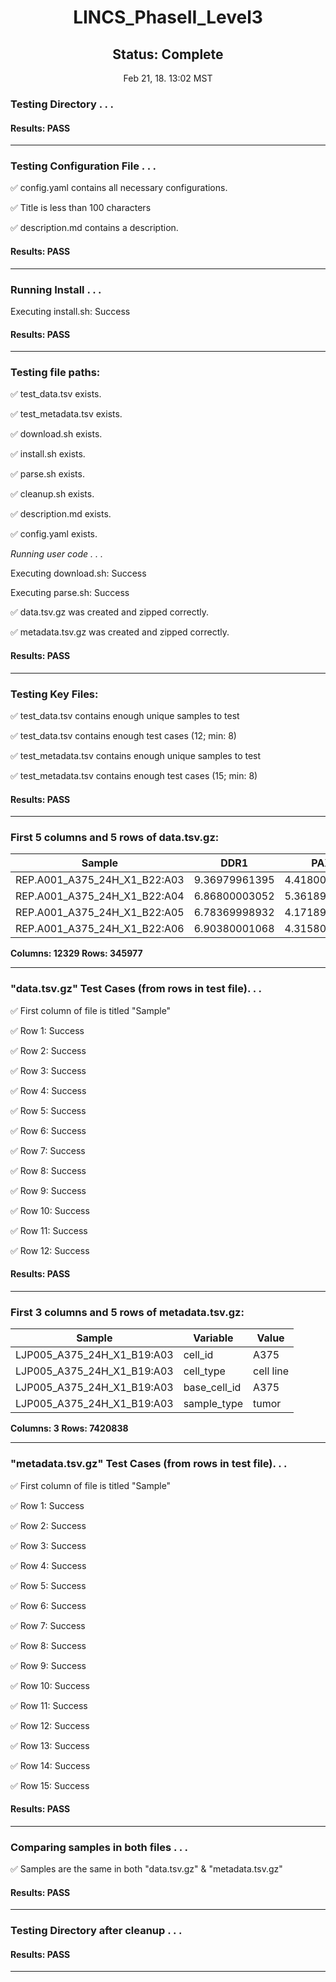 <h1><center>LINCS_PhaseII_Level3</center></h1>
<h2><center> Status: Complete </center></h2>
<center>Feb 21, 18. 13:02 MST</center>


### Testing Directory . . .

#### Results: PASS
---
### Testing Configuration File . . .

&#9989;	config.yaml contains all necessary configurations.

&#9989;	Title is less than 100 characters

&#9989;	description.md contains a description.

#### Results: PASS
---
### Running Install . . .

Executing install.sh: Success

#### Results: PASS
---

### Testing file paths:

&#9989;	test_data.tsv exists.

&#9989;	test_metadata.tsv exists.

&#9989;	download.sh exists.

&#9989;	install.sh exists.

&#9989;	parse.sh exists.

&#9989;	cleanup.sh exists.

&#9989;	description.md exists.

&#9989;	config.yaml exists.

*Running user code . . .*

Executing download.sh: Success

Executing parse.sh: Success

&#9989;	data.tsv.gz was created and zipped correctly.

&#9989;	metadata.tsv.gz was created and zipped correctly.

#### Results: PASS
---
### Testing Key Files:

&#9989;	test_data.tsv contains enough unique samples to test

&#9989;	test_data.tsv contains enough test cases (12; min: 8)

&#9989;	test_metadata.tsv contains enough unique samples to test

&#9989;	test_metadata.tsv contains enough test cases (15; min: 8)

#### Results: PASS
---

### First 5 columns and 5 rows of data.tsv.gz:

|	Sample	|	DDR1	|	PAX8	|	GUCA1A	|	EPHB3	|
|	---	|	---	|	---	|	---	|	---	|
|	REP.A001_A375_24H_X1_B22:A03	|	9.36979961395	|	4.41800022125	|	4.15040016174	|	6.43020009995	|
|	REP.A001_A375_24H_X1_B22:A04	|	6.86800003052	|	5.36189985275	|	4.00960016251	|	5.30740022659	|
|	REP.A001_A375_24H_X1_B22:A05	|	6.78369998932	|	4.17189979553	|	4.76579999924	|	5.5408000946	|
|	REP.A001_A375_24H_X1_B22:A06	|	6.90380001068	|	4.31580018997	|	4.4060997963	|	5.52820014954	|

**Columns: 12329 Rows: 345977**

---
### "data.tsv.gz" Test Cases (from rows in test file). . .

&#9989;	First column of file is titled "Sample"

&#9989;	Row 1: Success

&#9989;	Row 2: Success

&#9989;	Row 3: Success

&#9989;	Row 4: Success

&#9989;	Row 5: Success

&#9989;	Row 6: Success

&#9989;	Row 7: Success

&#9989;	Row 8: Success

&#9989;	Row 9: Success

&#9989;	Row 10: Success

&#9989;	Row 11: Success

&#9989;	Row 12: Success

#### Results: PASS
---
### First 3 columns and 5 rows of metadata.tsv.gz:

|	Sample	|	Variable	|	Value	|
|	---	|	---	|	---	|
|	LJP005_A375_24H_X1_B19:A03	|	cell_id	|	A375	|
|	LJP005_A375_24H_X1_B19:A03	|	cell_type	|	cell line	|
|	LJP005_A375_24H_X1_B19:A03	|	base_cell_id	|	A375	|
|	LJP005_A375_24H_X1_B19:A03	|	sample_type	|	tumor	|

**Columns: 3 Rows: 7420838**

---
### "metadata.tsv.gz" Test Cases (from rows in test file). . .

&#9989;	First column of file is titled "Sample"

&#9989;	Row 1: Success

&#9989;	Row 2: Success

&#9989;	Row 3: Success

&#9989;	Row 4: Success

&#9989;	Row 5: Success

&#9989;	Row 6: Success

&#9989;	Row 7: Success

&#9989;	Row 8: Success

&#9989;	Row 9: Success

&#9989;	Row 10: Success

&#9989;	Row 11: Success

&#9989;	Row 12: Success

&#9989;	Row 13: Success

&#9989;	Row 14: Success

&#9989;	Row 15: Success

#### Results: PASS
---
### Comparing samples in both files . . .

&#9989;	Samples are the same in both "data.tsv.gz" & "metadata.tsv.gz"

#### Results: PASS

---
### Testing Directory after cleanup . . .

#### Results: PASS
---
